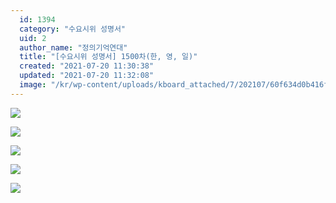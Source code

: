 ```yaml
---
  id: 1394
  category: "수요시위 성명서"
  uid: 2
  author_name: "정의기억연대"
  title: "[수요시위 성명서] 1500차(한, 영, 일)"
  created: "2021-07-20 11:30:38"
  updated: "2021-07-20 11:32:08"
  image: "/kr/wp-content/uploads/kboard_attached/7/202107/60f634d0b416f8370997.jpg"
---
```

![](/kr/wp-content/uploads/kboard_attached/7/202107/60f634d0b416f8370997.jpg)

![](/kr/wp-content/uploads/kboard_attached/7/202107/60f634d0c817a2319382.jpg)

![](/kr/wp-content/uploads/kboard_attached/7/202107/60f634d0cd8eb1309584.jpg)

![](/kr/wp-content/uploads/kboard_attached/7/202107/60f634d0d1d591036539.jpg)

![](/kr/wp-content/uploads/kboard_attached/7/202107/60f634d0d4e8e4309585.png)
